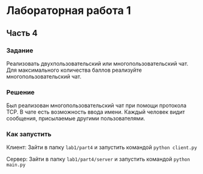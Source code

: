 # Лабораторная работа 1
## Часть 4

### Задание

Реализовать двухпользовательский или многопользовательский чат. Для максимального количества баллов реализуйте многопользовательский чат.

### Решение

Был реализован многопользовательский чат при помощи протокола TCP. В чате есть возможность ввода имени. Каждый человек видит сообщения, присылаемые другими пользователями.


### Как запустить

Клиент: Зайти в папку `lab1/part4` и запустить командой `python client.py`

Сервер: Зайти в папку `lab1/part4/server` и запустить командой `python main.py`

